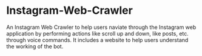 # Instagram-Web-Crawler
An Instagram Web Crawler to help users naviate through the Instagram web application by performing actions like scroll up and down, like posts, etc. through voice commands. It includes a website to help users understand the working of the bot.
